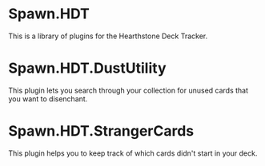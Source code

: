 # Spawn.HDT
This is a library of plugins for the Hearthstone Deck Tracker.

# Spawn.HDT.DustUtility
This plugin lets you search through your collection for unused cards that you want to disenchant.

# Spawn.HDT.StrangerCards
This plugin helps you to keep track of which cards didn't start in your deck.
